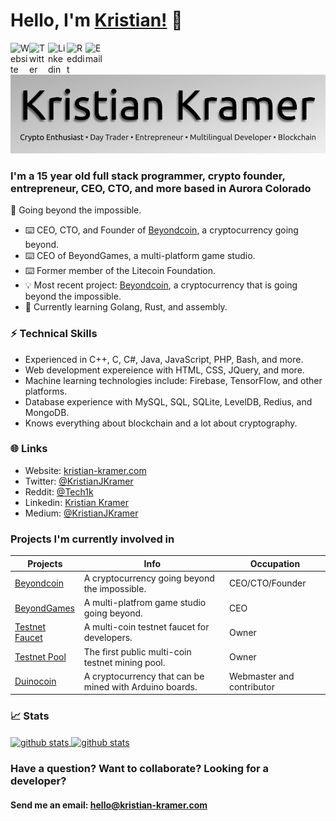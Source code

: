 # __Hello, I'm [Kristian!](https://kristian-kramer.com)__ 👋

<a href="https://kristian-kramer.com">
  <img align="left" alt="Website" width="30px" src="https://kristian-kramer.com/assets/img/website.png" />
</a>
<a href="https://twitter.com/kristianjkramer">
  <img align="left" alt="Twitter" width="30px" src="https://kristian-kramer.com/assets/img/twitter.png" />
</a>
<a href="https://www.linkedin.com/in/kristian-kramer/">
  <img align="left" alt="Linkedin" width="30px" src="https://kristian-kramer.com/assets/img/linkedin.png" />
</a>
<a href="https://reddit.com/u/tech1k">
  <img align="left" alt="Reddit" width="30px" src="https://kristian-kramer.com/assets/img/reddit.png" />
</a>
<a href="mailto:hello@kristian-kramer.com">
  <img align="left" alt="Email" width="30px" src="https://kristian-kramer.com/assets/img/mail.png" />
</a>
<br />
<br />

![Kristian Kramer](kristian-og-banner-github.png)

### I'm a 15 year old full stack programmer, crypto founder, entrepreneur, CEO, CTO, and more based in Aurora Colorado

🚀 Going beyond the impossible.

- ⌨️  CEO, CTO, and Founder of [Beyondcoin](https://beyondcoin.io), a cryptocurrency going beyond.
- ⌨️  CEO of BeyondGames, a multi-platform game studio.
- ⌨️  Former member of the Litecoin Foundation.
- 💡   Most recent project: [Beyondcoin](https://github.com/beyondcoin-project), a cryptocurrency that is going beyond the impossible.
- 🌱  Currently learning Golang, Rust, and assembly.

### ⚡️ Technical Skills
- Experienced in C++, C, C#, Java, JavaScript, PHP, Bash, and more. 
- Web development expereience with HTML, CSS, JQuery, and more.
- Machine learning technologies include: Firebase, TensorFlow, and other platforms.
- Database experience with MySQL, SQL, SQLite, LevelDB, Redius, and MongoDB.
- Knows everything about blockchain and a lot about cryptography.

### 🌐 Links

- Website: <a href="https://kristian-kramer.com" target="_blank">kristian-kramer.com</a>
- Twitter: <a href="https://twitter.com/kristianjkramer" target="_blank">@KristianJKramer</a>
- Reddit: <a href="https://reddit.com/u/tech1k" target="_blank">@Tech1k</a>
- Linkedin: <a href="https://linkedin.com/in/kristian-kramer" target="_blank">Kristian Kramer</a>
- Medium: <a href="https://medium.com/@kristianjkramer" target="_blank">@KristianJKramer</a>

### Projects I'm currently involved in
| Projects | Info | Occupation |
|--------------------------------------------------|------------------------------------------------------------------------------------------------|-----------------------------------------------------------|
| [Beyondcoin](https://beyondcoin.io) | A cryptocurrency going beyond the impossible. | CEO/CTO/Founder |
| [BeyondGames](https://beyondgames.io) | A multi-platfrom game studio going beyond. | CEO |
| [Testnet Faucet](https://testnet-faucet.com) | A multi-coin testnet faucet for developers. | Owner |
| [Testnet Pool](https://testnetpool.com) | The first public multi-coin testnet mining pool. | Owner |
| [Duinocoin](https://duinocoin.com) | A cryptocurrency that can be mined with Arduino boards. | Webmaster and contributor |

### 📈 Stats

<a href="#">
  <img align="center" src="https://github-readme-stats.vercel.app/api?username=tech1k&show_icons=true?count_private=true&theme=algolia" alt="github stats" />
</a>
<a href="#">
  <img align="center" src="https://github-readme-stats.vercel.app/api/top-langs/?username=tech1k&layout=compact&theme=algolia" alt="github stats" />
</a>

### Have a question? Want to collaborate? Looking for a developer?
#### Send me an email: <a href="mailto:hello@kristian-kramer.com">hello@kristian-kramer.com</a>

<br />
<br />
